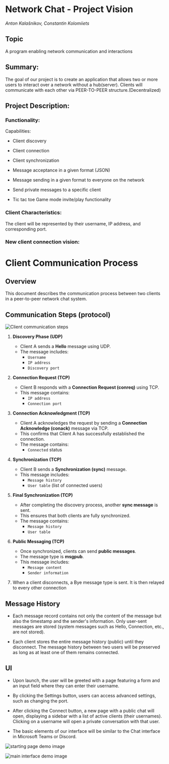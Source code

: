 # Network Chat - Project Vision

*Anton Kalašnikov, Constantin Kolomiiets*

## Topic

A program enabling network communication and interactions

## Summary:

The goal of our project is to create an application that allows two or more users to interact over a network without a hub(server).
Clients will communicate with each other via PEER-TO-PEER structure.(Decentralized) 

## Project Description:

### Functionality:

Capabilities:

- Client discovery

- Client connection

- Client synchronization

- Message acceptance in a given format (JSON)

- Message sending in a given format to everyone on the network

- Send private messages to a specific client

- Tic tac toe Game mode invite/play functionality 

### Client Characteristics:

The client will be represented by their username, IP address, and corresponding port.

### New client connection vision:

# Client Communication Process

## Overview
This document describes the communication process between two clients in a peer-to-peer network chat system.

## Communication Steps (protocol)

![Client communication steps](./docs/protocol.png)

1. **Discovery Phase (UDP)**
   - Client A sends a **Hello** message using UDP.
   - The message includes:
     - `Username`
     - `IP address`
     - `Discovery port`

2. **Connection Request (TCP)**
   - Client B responds with a **Connection Request (conreq)** using TCP.
   - This message contains:
     - `IP address`
     - `Connection port`

3. **Connection Acknowledgment (TCP)**
   - Client A acknowledges the request by sending a **Connection Acknowledge (conack)** message via TCP.
   - This confirms that Client A has successfully established the connection.
   - The message contains:
     - `Connected` status

4. **Synchronization (TCP)**
   - Client B sends a **Synchronization (sync)** message.
   - This message includes:
     - `Message history`
     - `User table` (list of connected users)

5. **Final Synchronization (TCP)**
   - After completing the discovery process, another **sync message** is sent.
   - This ensures that both clients are fully synchronized.
   - The message contains:
     - `Message history`
     - `User table`

6. **Public Messaging (TCP)**
   - Once synchronized, clients can send **public messages**.
   - The message type is **msgpub**.
   - This message includes:
     - `Message content`
     - `Sender information`

7. When a client disconnects, a Bye message type is sent. It is then relayed to every other connection

## Message History

- Each message record contains not only the content of the message but also the timestamp and the sender's information. Only user-sent messages are stored (system messages such as Hello, Connection, etc., are not stored).

- Each client stores the entire message history (public) until they disconnect. The message history between two users will be preserved as long as at least one of them remains connected.

## UI

- Upon launch, the user will be greeted with a page featuring a form and an input field where they can enter their username.

- By clicking the Settings button, users can access advanced settings, such as changing the port.

- After clicking the Connect button, a new page with a public chat will open, displaying a sidebar with a list of active clients (their usernames). Clicking on a username will open a private conversation with that user.

- The basic elements of our interface will be similar to the Chat interface in Microsoft Teams or Discord.

![starting page demo image](./docs/welcome.png)

![main interface demo image](./docs/chat.png)
